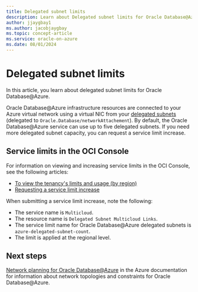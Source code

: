 ```yaml
---
title: Delegated subnet limits
description: Learn about Delegated subnet limits for Oracle Database@Azure.
author: jjaygbay1
ms.author: jacobjaygbay
ms.topic: concept-article
ms.service: oracle-on-azure
ms.date: 08/01/2024
---
```


# Delegated subnet limits 

In this article, you learn about delegated subnet limits for Oracle Database@Azure.

Oracle Database@Azure infrastructure resources are connected to your Azure virtual network using a virtual NIC from your [delegated subnets](/azure/virtual-network/subnet-delegation-overview) (delegated to `Oracle.Database/networkAttachement`). By default, the Oracle Database@Azure service can use up to five delegated subnets. If you need more delegated subnet capacity, you can request a service limit increase.

## Service limits in the OCI Console

For information on viewing and increasing service limits in the OCI Console, see the following articles:
- [To view the tenancy's limits and usage (by region)](https://docs.oracle.com/en-us/iaas/Content/General/Concepts/servicelimits.htm#To_view_your_tenancys_limits_and_usage_by_region)
- [Requesting a service limit increase](https://docs.oracle.com/en-us/iaas/Content/General/Concepts/servicelimits.htm#Requesti)

When submitting a service limit increase, note the following:

-   The service name is `Multicloud`.
-   The resource name is `Delegated Subnet Multicloud Links`.
-   The  service limit name for Oracle Database@Azure delegated subnets is `azure-delegated-subnet-count`.
-   The limit is applied at the regional level.

## Next steps

[Network planning for Oracle Database@Azure](oracle-database-network-plan.md) in the Azure documentation for information about network topologies and constraints for Oracle Database@Azure.

